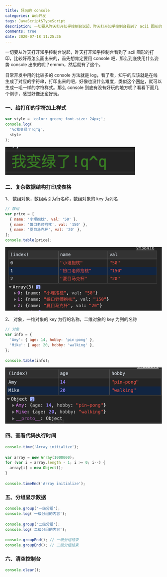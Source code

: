 ```yaml
---
title: 好玩的 console
categories: Web开发
tags: JavaScript&TypeScript
description: 一切要从昨天打开知乎控制台说起，昨天打开知乎控制台看到了 acii 图形的打印，比较好奇怎么画出来的，首先想肯定要用 console 吧，那么到底使用什么姿势 console 出来的呢？emmm，然后就有了这个
comments: true
date: 2020-07-18 11:25:26
---
```

一切要从昨天打开知乎控制台说起，昨天打开知乎控制台看到了 acii 图形的打印，比较好奇怎么画出来的，首先想肯定要用 console 吧，那么到底使用什么姿势 console 出来的呢？emmm，然后就有了这个。

日常开发中用的比较多的 console 方法就是 log，看了看，知乎的应该就是在线生成了对应的字符串，打印出来的吧，好像也没什么难度，类似这个[网站](http://patorjk.com/software/taag/#p=display&f=Graffiti&t=Type%20Something%20)，就可以生成一毛一样的字符样式。那么 console 到底有没有好玩的地方呢？看看下面几个例子，感觉好像还蛮好玩。

### 一、给打印的字符加上样式

```js
var style = 'color: green; font-size: 24px;';
console.log(
  '%c我变绿了!q^q',
  style
);
```

![console-color](https://raw.githubusercontent.com/Canace22/Assets/main/images/console-color.png)

### 二、复杂数据结构打印成表格

1、 数组对象，数组索引为行名称，数组对象的 key 为列名

```js
// 数组
var price = [
  { name: '小埋抱枕', val: '50' },
  { name: '娘口老师抱枕', val: '150' },
  { name: '夏目马克杯', val: '20' },
];
console.table(price);
```

![console-table](https://raw.githubusercontent.com/Canace22/Assets/main/images/console-table.png)

2、 对象，一维对象的 key 为行的名称，二维对象的 key 为列的名称

```js
// 对象
var info = {
  'Amy': { age: 14, hobby: 'pin-pong' },
  'Mike': { age: 20, hobby: 'walking' },
};

console.table(info);
```

![console-table-obj](https://raw.githubusercontent.com/Canace22/Assets/main/images/console-table-obj.png)

### 四、查看代码执行时间

```js
console.time('Array initialize');

var array = new Array(1000000);
for (var i = array.length - 1; i >= 0; i--) {
  array[i] = new Object();
}

console.timeEnd('Array initialize');
```

### 五、分组显示数据

```js
console.group('一级分组');
console.log('一级分组的内容');

console.group('二级分组');
console.log('二级分组的内容');

console.groupEnd(); // 一级分组结束
console.groupEnd(); // 二级分组结束
```

### 六、清空控制台

```js
console.clear();
```